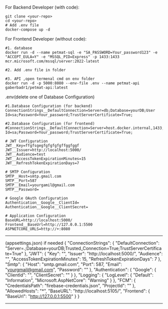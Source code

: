 For Backend Developer (with code):
```
git clone <your-repo>
cd <your-repo>
# Add .env file
docker-compose up -d
```

For Frontend Developer (without code):
```
#1. database
docker run -d --name petmat-sql -e "SA_PASSWORD=Your_password123" -e "ACCEPT_EULA=Y" -e "MSSQL_PID=Express" -p 1433:1433 mcr.microsoft.com/mssql/server:2022-latest

#2. Add .env file in folder

#3. API ,open termenal cmd on env folder
docker run -d -p 5000:8080 --env-file .env --name petmat-api gaberbadr1/petmat-api:latest

```

.env(delete one of Database Configuration)
```
#1.Database Configuration (for backend)
ConnectionStrings__DefaultConnection=Server=db;Database=yourDB;User Id=sa;Password=Your_password;TrustServerCertificate=True;

#2.Database Configuration (for frontend)
#ConnectionStrings__DefaultConnection=Server=host.docker.internal,1433;Database=yourDB;User Id=sa;Password=Your_password;TrustServerCertificate=True;

# JWT Configuration
JWT__Key=ffgfsgegfgfgfgfgffggfggf
JWT__Issuer=http://localhost:5000/
JWT__Audience=test
JWT__AccessTokenExpirationMinutes=15
JWT__RefreshTokenExpirationDays=7

# SMTP Configuration
SMTP__Host=smtp.gmail.com
SMTP__Port=587
SMTP__Email=yourgamil@gmail.com
SMTP__Password=

# Google OAuth Configuration
Authentication__Google__ClientId=
Authentication__Google__ClientSecret=

# Application Configuration
BaseURL=http://localhost:5000/
Frontend__BaseUrl=http://127.0.0.1:5500
ASPNETCORE_URLS=http://+:8080
```



---------------------------------

(appsettings.json) if needed
{
    "ConnectionStrings": {
        "DefaultConnection": "Server=.;Database=yourDB;Trusted_Connection=True;TrustServerCertificate=True"
    },
    "JWT": {
        "Key": "",
        "Issuer": "http://localhost:5000/",
        "Audience": "",
        "AccessTokenExpirationMinutes": 15,
        "RefreshTokenExpirationDays": 7
    },
    "Smtp": {
        "Host": "smtp.gmail.com",
        "Port": 587,
        "Email": "yourgmail@gmail.com",
        "Password": ""
    },
    "Authentication": {
        "Google": {
            "ClientId": "",
            "ClientSecret": ""
        }
    },
    "Logging": {
        "LogLevel": {
            "Default": "Information",
            "Microsoft.AspNetCore": "Warning"
        }
    },
    "FCM": {
        "CredentialsPath": "firebase-credentials.json",
        "ProjectId": ""
    },
    "AllowedHosts": "*",
    "BaseURL": "http://localhost:5105/",
    "Frontend": {
        "BaseUrl": "http://127.0.0.1:5500"
    }
}


---------------


